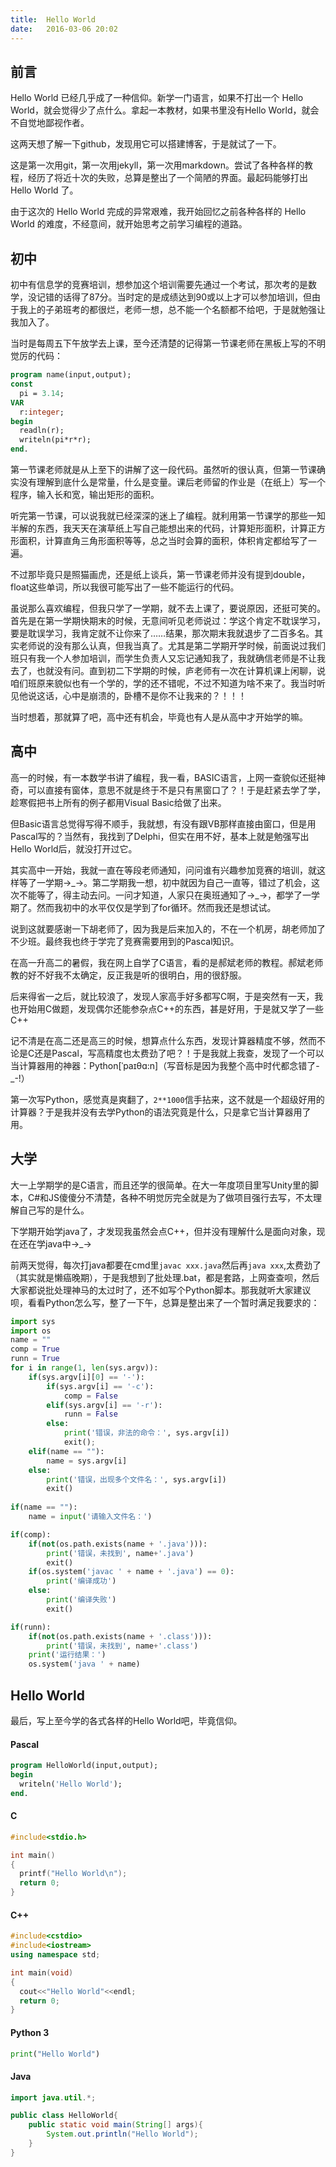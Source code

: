 ```yaml
---
title:  Hello World
date:   2016-03-06 20:02
---
```


<script src="{{ site.baseurl }}/assets/prism.js" ></script>


## 前言

Hello World 已经几乎成了一种信仰。新学一门语言，如果不打出一个 Hello World，就会觉得少了点什么。拿起一本教材，如果书里没有Hello World，就会不自觉地鄙视作者。

这两天想了解一下github，发现用它可以搭建博客，于是就试了一下。

这是第一次用git，第一次用jekyll，第一次用markdown。尝试了各种各样的教程，经历了将近十次的失败，总算是整出了一个简陋的界面。最起码能够打出 Hello World 了。

由于这次的 Hello World 完成的异常艰难，我开始回忆之前各种各样的 Hello World 的难度，不经意间，就开始思考之前学习编程的道路。

<div class="divider"></div>

## 初中
初中有信息学的竞赛培训，想参加这个培训需要先通过一个考试，那次考的是数学，没记错的话得了87分。当时定的是成绩达到90或以上才可以参加培训，但由于我上的子弟班考的都很烂，老师一想，总不能一个名额都不给吧，于是就勉强让我加入了。

当时是每周五下午放学去上课，至今还清楚的记得第一节课老师在黑板上写的不明觉厉的代码：

```pascal
program name(input,output);
const
  pi = 3.14;
VAR
  r:integer;
begin
  readln(r);
  writeln(pi*r*r);
end.
```

第一节课老师就是从上至下的讲解了这一段代码。虽然听的很认真，但第一节课确实没有理解到底什么是常量，什么是变量。课后老师留的作业是（在纸上）写一个程序，输入长和宽，输出矩形的面积。

听完第一节课，可以说我就已经深深的迷上了编程。就利用第一节课学的那些一知半解的东西，我天天在演草纸上写自己能想出来的代码，计算矩形面积，计算正方形面积，计算直角三角形面积等等，总之当时会算的面积，体积肯定都给写了一遍。

不过那毕竟只是照猫画虎，还是纸上谈兵，第一节课老师并没有提到double，float这些单词，所以我很可能写出了一些不能运行的代码。

虽说那么喜欢编程，但我只学了一学期，就不去上课了，要说原因，还挺可笑的。首先是在第一学期快期末的时候，无意间听见老师说过：学这个肯定不耽误学习，要是耽误学习，我肯定就不让你来了……结果，那次期末我就退步了二百多名。其实老师说的没有那么认真，但我当真了。尤其是第二学期开学时候，前面说过我们班只有我一个人参加培训，而学生负责人又忘记通知我了，我就确信老师是不让我去了，也就没有问。直到初二下学期的时候，庐老师有一次在计算机课上闲聊，说咱们班原来貌似也有一个学的，学的还不错呢，不过不知道为啥不来了。我当时听见他说这话，心中是崩溃的，卧槽不是你不让我来的？！！！

当时想着，那就算了吧，高中还有机会，毕竟也有人是从高中才开始学的嘛。

<div class="divider"></div>

## 高中

高一的时候，有一本数学书讲了编程，我一看，BASIC语言，上网一查貌似还挺神奇，可以直接有窗体，意思不就是终于不是只有黑窗口了？！于是赶紧去学了学，趁寒假把书上所有的例子都用Visual Basic给做了出来。

但Basic语言总觉得写得不顺手，我就想，有没有跟VB那样直接由窗口，但是用Pascal写的？当然有，我找到了Delphi，但实在用不好，基本上就是勉强写出Hello World后，就没打开过它。

其实高中一开始，我就一直在等段老师通知，问问谁有兴趣参加竞赛的培训，就这样等了一学期→\_→。第二学期我一想，初中就因为自己一直等，错过了机会，这次不能等了，得主动去问。一问才知道，人家只在奥班通知了→\_→，都学了一学期了。然而我初中的水平仅仅是学到了for循环。然而我还是想试试。

说到这就要感谢一下胡老师了，因为我是后来加入的，不在一个机房，胡老师加了不少班。最终我也终于学完了竞赛需要用到的Pascal知识。

在高一升高二的暑假，我在网上自学了C语言，看的是郝斌老师的教程。郝斌老师教的好不好我不太确定，反正我是听的很明白，用的很舒服。

后来得省一之后，就比较浪了，发现人家高手好多都写C啊，于是突然有一天，我也开始用C做题，发现偶尔还能参杂点C++的东西，甚是好用，于是就又学了一些C++

记不清是在高二还是高三的时候，想算点什么东西，发现计算器精度不够，然而不论是C还是Pascal，写高精度也太费劲了吧？！于是我就上我查，发现了一个可以当计算器用的神器：Python[ˈpaɪθɑ:n]（写音标是因为我整个高中时代都念错了-_-!）

第一次写Python，感觉真是爽翻了，`2**1000`信手拈来，这不就是一个超级好用的计算器？于是我并没有去学Python的语法究竟是什么，只是拿它当计算器用了用。

<div class="divider"></div>

## 大学

大一上学期学的是C语言，而且还学的很简单。在大一年度项目里写Unity里的脚本，C#和JS傻傻分不清楚，各种不明觉厉完全就是为了做项目强行去写，不太理解自己写的是什么。

下学期开始学java了，才发现我虽然会点C++，但并没有理解什么是面向对象，现在还在学java中→_→

前两天觉得，每次打java都要在cmd里`javac xxx.java`然后再`java xxx`,太费劲了（其实就是懒癌晚期），于是我想到了批处理.bat，都是套路，上网查查呗，然后大家都说批处理神马的太过时了，还不如写个Python脚本。那我就听大家建议呗，看看Python怎么写，整了一下午，总算是整出来了一个暂时满足我要求的：

```python
import sys
import os
name = ""
comp = True
runn = True
for i in range(1, len(sys.argv)):
    if(sys.argv[i][0] == '-'):
        if(sys.argv[i] == '-c'):
            comp = False
        elif(sys.argv[i] == '-r'):
            runn = False
        else:
            print('错误，非法的命令：', sys.argv[i])
            exit();
    elif(name == ""):
        name = sys.argv[i]
    else:
        print('错误，出现多个文件名：', sys.argv[i])
        exit()
        
if(name == ""):
    name = input('请输入文件名：')

if(comp):
    if(not(os.path.exists(name + '.java'))):
        print('错误，未找到', name+'.java')
        exit()
    if(os.system('javac ' + name + '.java') == 0):
        print('编译成功')
    else:
        print('编译失败')
        exit()

if(runn):
    if(not(os.path.exists(name + '.class'))):
        print('错误，未找到', name+'.class')
    print('运行结果：')
    os.system('java ' + name)

```

<div class="divider"></div>

## Hello World

最后，写上至今学的各式各样的Hello World吧，毕竟信仰。

#### Pascal

```pascal
program HelloWorld(input,output);
begin
  writeln('Hello World');
end.
```

#### C

```c
#include<stdio.h> 

int main()
{
  printf("Hello World\n");
  return 0;
}
```

#### C++

```cpp
#include<cstdio>
#include<iostream>
using namespace std;

int main(void)
{
  cout<<"Hello World"<<endl;
  return 0;
}

```

#### Python 3

```python
print("Hello World")
```

#### Java

```java
import java.util.*;

public class HelloWorld{
	public static void main(String[] args){
		System.out.println("Hello World");
	}
}
```

<div class="divider"></div>